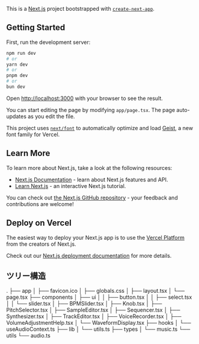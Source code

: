 This is a [Next.js](https://nextjs.org) project bootstrapped with [`create-next-app`](https://nextjs.org/docs/app/api-reference/cli/create-next-app).

## Getting Started

First, run the development server:

```bash
npm run dev
# or
yarn dev
# or
pnpm dev
# or
bun dev
```

Open [http://localhost:3000](http://localhost:3000) with your browser to see the result.

You can start editing the page by modifying `app/page.tsx`. The page auto-updates as you edit the file.

This project uses [`next/font`](https://nextjs.org/docs/app/building-your-application/optimizing/fonts) to automatically optimize and load [Geist](https://vercel.com/font), a new font family for Vercel.

## Learn More

To learn more about Next.js, take a look at the following resources:

- [Next.js Documentation](https://nextjs.org/docs) - learn about Next.js features and API.
- [Learn Next.js](https://nextjs.org/learn) - an interactive Next.js tutorial.

You can check out [the Next.js GitHub repository](https://github.com/vercel/next.js) - your feedback and contributions are welcome!

## Deploy on Vercel

The easiest way to deploy your Next.js app is to use the [Vercel Platform](https://vercel.com/new?utm_medium=default-template&filter=next.js&utm_source=create-next-app&utm_campaign=create-next-app-readme) from the creators of Next.js.

Check out our [Next.js deployment documentation](https://nextjs.org/docs/app/building-your-application/deploying) for more details.

## ツリー構造

.
├── app
│ ├── favicon.ico
│ ├── globals.css
│ ├── layout.tsx
│ └── page.tsx
├── components
│ ├── ui
│ │ ├── button.tsx
│ │ ├── select.tsx
│ │ └── slider.tsx
│ ├── BPMSlider.tsx
│ ├── Knob.tsx
│ ├── PitchSelector.tsx
│ ├── SampleEditor.tsx
│ ├── Sequencer.tsx
│ ├── Synthesizer.tsx
│ ├── TrackEditor.tsx
│ ├── VoiceRecorder.tsx
│ ├── VolumeAdjustmentHelp.tsx
│ └── WaveformDisplay.tsx
├── hooks
│ └── useAudioContext.ts
├── lib
│ └── utils.ts
├── types
│ └── music.ts
└── utils
└── audio.ts
